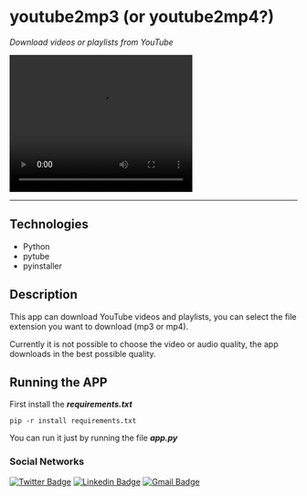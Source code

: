 # **youtube2mp3 (or youtube2mp4?)**
*Download videos or playlists from YouTube*

<video width="320" height="240" controls>
  <source src="app/static/Screencast%20from%2001-24-2023%2009%3A15%3A17%20PM.webm" type="video/webm">
</video>


____________________________________________________

## **Technologies**
- Python
- pytube
- pyinstaller

##  **Description**

This app can download YouTube videos and playlists, you can select the file extension you want to download (mp3 or mp4).

Currently it is not possible to choose the video or audio quality, the app downloads in the best possible quality.

## **Running the APP**

First install the ***requirements.txt***
~~~
pip -r install requirements.txt
~~~

You can run it just by running the file ***app.py***

### **Social Networks**

[![Twitter Badge](https://img.shields.io/badge/-@duvrdx-000000?style=flat-square&labelColor=000000&logo=twitter&logoColor=white&link=https://twitter.com/duvrdx)](https://twitter.com/duvrdx) 
[![Linkedin Badge](https://img.shields.io/badge/-Eduardo%20Henrique-000000?style=flat-square&logo=Linkedin&logoColor=white&link=https://www.linkedin.com/in/eduardo-henrique-próspero-souza-478298203/)](https://www.linkedin.com/in/eduardo-henrique-próspero-souza-478298203/) 
[![Gmail Badge](https://img.shields.io/badge/-duvrdx@gmail.com-000000?style=flat-square&logo=Gmail&logoColor=white&link=mailto:duvrdx@gmail.com)](mailto:duvrdx@gmail.com)

</div>

